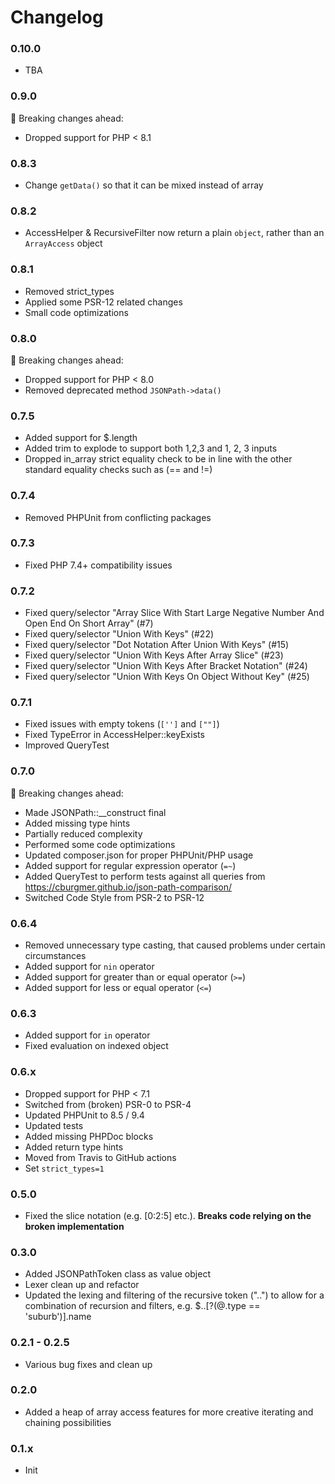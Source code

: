 # Changelog

### 0.10.0
- TBA

### 0.9.0
🔻 Breaking changes ahead:

- Dropped support for PHP < 8.1

### 0.8.3
- Change `getData()` so that it can be mixed instead of array

### 0.8.2
- AccessHelper & RecursiveFilter now return a plain `object`, rather than an `ArrayAccess` object

### 0.8.1
- Removed strict_types
- Applied some PSR-12 related changes
- Small code optimizations

### 0.8.0
🔻 Breaking changes ahead:

 - Dropped support for PHP < 8.0
 - Removed deprecated method `JSONPath->data()`

### 0.7.5
 - Added support for $.length
 - Added trim to explode to support both 1,2,3 and 1, 2, 3 inputs
 - Dropped in_array strict equality check to be in line with the other standard equality checks such as (== and !=)

### 0.7.4
 - Removed PHPUnit from conflicting packages

### 0.7.3
 - Fixed PHP 7.4+ compatibility issues

### 0.7.2
 - Fixed query/selector "Array Slice With Start Large Negative Number And Open End On Short Array" (#7)
 - Fixed query/selector "Union With Keys" (#22)
 - Fixed query/selector "Dot Notation After Union With Keys" (#15)
 - Fixed query/selector "Union With Keys After Array Slice" (#23)
 - Fixed query/selector "Union With Keys After Bracket Notation" (#24)
 - Fixed query/selector "Union With Keys On Object Without Key" (#25)

### 0.7.1
 - Fixed issues with empty tokens (`['']` and `[""]`)
 - Fixed TypeError in AccessHelper::keyExists 
 - Improved QueryTest

### 0.7.0
🔻 Breaking changes ahead:

 - Made JSONPath::__construct final
 - Added missing type hints
 - Partially reduced complexity
 - Performed some code optimizations
 - Updated composer.json for proper PHPUnit/PHP usage
 - Added support for regular expression operator (`=~`)
 - Added QueryTest to perform tests against all queries from https://cburgmer.github.io/json-path-comparison/
 - Switched Code Style from PSR-2 to PSR-12

### 0.6.4
 - Removed unnecessary type casting, that caused problems under certain circumstances
 - Added support for `nin` operator
 - Added support for greater than or equal operator (`>=`)
 - Added support for less or equal operator (`<=`)

### 0.6.3
 - Added support for `in` operator
 - Fixed evaluation on indexed object

### 0.6.x
 - Dropped support for PHP < 7.1
 - Switched from (broken) PSR-0 to PSR-4
 - Updated PHPUnit to 8.5 / 9.4
 - Updated tests
 - Added missing PHPDoc blocks
 - Added return type hints
 - Moved from Travis to GitHub actions
 - Set `strict_types=1`

### 0.5.0
 - Fixed the slice notation (e.g. [0:2:5] etc.). **Breaks code relying on the broken implementation**

### 0.3.0
 - Added JSONPathToken class as value object
 - Lexer clean up and refactor
 - Updated the lexing and filtering of the recursive token ("..") to allow for a combination of recursion
   and filters, e.g. $..[?(@.type == 'suburb')].name

### 0.2.1 - 0.2.5
 - Various bug fixes and clean up

### 0.2.0
 - Added a heap of array access features for more creative iterating and chaining possibilities

### 0.1.x
 - Init
